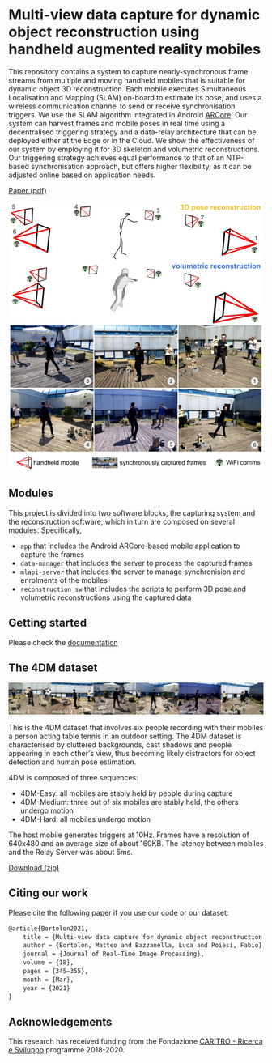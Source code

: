 # Multi-view data capture for dynamic object reconstruction using handheld augmented reality mobiles

This repository contains a system to capture nearly-synchronous frame streams from multiple and moving handheld mobiles that is suitable for dynamic object 3D reconstruction. 
Each mobile executes Simultaneous Localisation and Mapping (SLAM) on-board to estimate its pose, and uses a wireless communication channel to send or receive synchronisation triggers.
We use the SLAM algorithm integrated in Android [ARCore](https://developers.google.com/ar).
Our system can harvest frames and mobile poses in real time using a decentralised triggering strategy and a data-relay architecture that can be deployed either at the Edge or in the Cloud.
We show the effectiveness of our system by employing it for 3D skeleton and volumetric reconstructions. 
Our triggering strategy achieves equal performance to that of an NTP-based synchronisation approach, but offers higher flexibility, as it can be adjusted online based on application needs.

[Paper (pdf)](https://arxiv.org/pdf/2103.07883.pdf)

<p align="center"><img src="assets/teaser.png" width="600"></p>

## Modules

This project is divided into two software blocks, the capturing system and the reconstruction software, which in turn are composed on several modules.
Specifically,

- ```app``` that includes the Android ARCore-based mobile application to capture the frames
- ```data-manager``` that includes the server to process the captured frames
- ```mlapi-server``` that includes the server to manage synchronision and enrolments of the mobiles
- ```reconstruction_sw``` that includes the scripts to perform 3D pose and volumetric reconstructions using the captured data

## Getting started

Please check the [documentation](doc/DOC.md)

## The 4DM dataset

<p align="center"><img src="assets/4dm_sample.png" width="1000"></p>

This is the 4DM dataset that involves six people recording with their mobiles a person acting table tennis in an outdoor setting.
The 4DM dataset is characterised by cluttered backgrounds, cast shadows and people appearing in each other's view, thus becoming likely distractors for object detection and human pose estimation.

4DM is composed of three sequences: 
- 4DM-Easy: all mobiles are stably held by people during capture 
- 4DM-Medium: three out of six mobiles are stably held, the others undergo motion
- 4DM-Hard: all mobiles undergo motion

The host mobile generates triggers at 10Hz. Frames have a resolution of 640x480 and an average size of about 160KB. The latency between mobiles and the Relay Server was about 5ms.

[Download (zip)](https://drive.google.com/file/d/1AvkGph7TXxsxoqQXEVZErHHllutC4Ncc/view?usp=sharing)

## Citing our work

Please cite the following paper if you use our code or our dataset:

```latex
@article{Bortolon2021,
    title = {Multi-view data capture for dynamic object reconstruction using handheld augmented reality mobiles},
    author = {Bortolon, Matteo and Bazzanella, Luca and Poiesi, Fabio},
    journal = {Journal of Real-Time Image Processing},
    volume = {18},
    pages = {345–355},
    month = {Mar},
    year = {2021}
}
```

## Acknowledgements

This research has received funding from the Fondazione [CARITRO - Ricerca e Sviluppo](https://www.fondazionecaritro.it/) programme 2018-2020.

